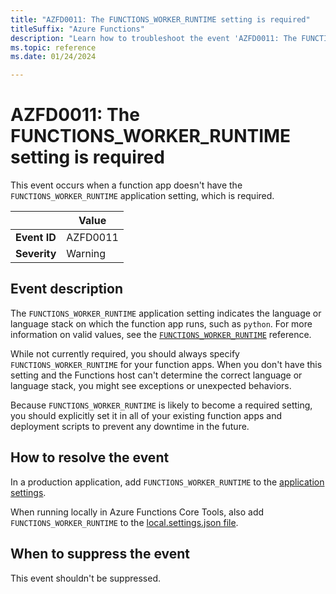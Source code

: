 ```yaml
---
title: "AZFD0011: The FUNCTIONS_WORKER_RUNTIME setting is required"
titleSuffix: "Azure Functions"
description: "Learn how to troubleshoot the event 'AZFD0011: The FUNCTIONS_WORKER_RUNTIME setting is required' in Azure Functions."
ms.topic: reference
ms.date: 01/24/2024

---
```


# AZFD0011: The FUNCTIONS_WORKER_RUNTIME setting is required

This event occurs when a function app doesn't have the `FUNCTIONS_WORKER_RUNTIME` application setting, which is required.

| | Value |
|-|-|
| **Event ID** |AZFD0011|
| **Severity** |Warning|

## Event description

The `FUNCTIONS_WORKER_RUNTIME` application setting indicates the language or language stack on which the function app runs, such as `python`. For more information on valid values, see the [`FUNCTIONS_WORKER_RUNTIME`](../../functions-app-settings.md#functions_worker_runtime) reference.

While not currently required, you should always specify `FUNCTIONS_WORKER_RUNTIME` for your function apps. When you don't have this setting and the Functions host can't determine the correct language or language stack, you might see exceptions or unexpected behaviors. 

Because `FUNCTIONS_WORKER_RUNTIME` is likely to become a required setting, you should explicitly set it in all of your existing function apps and deployment scripts to prevent any downtime in the future.

## How to resolve the event

In a production application, add `FUNCTIONS_WORKER_RUNTIME` to the [application settings](../../functions-how-to-use-azure-function-app-settings.md#settings).

When running locally in Azure Functions Core Tools, also add `FUNCTIONS_WORKER_RUNTIME` to the [local.settings.json file](../../functions-develop-local.md#local-settings-file).

## When to suppress the event

This event shouldn't be suppressed.
